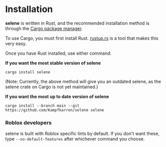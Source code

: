 # Installation
**selene** is written in Rust, and the recommended installation method is through the [Cargo package manager](https://doc.rust-lang.org/cargo/).

To use Cargo, you must first install Rust. [rustup.rs](https://rustup.rs/) is a tool that makes this very easy.

Once you have Rust installed, use either command:

**If you want the most stable version of selene**
```
cargo install selene
```

(Note: Currently, the above method will give you an outdated selene, as the selene crate on Cargo is not yet maintained.)

**If you want the most up to date version of selene**
```
cargo install --branch main --git https://github.com/Kampfkarren/selene selene
```

### Roblox developers
selene is built with Roblox specific lints by default. If you don't want these, type `--no-default-features` after whichever command you choose.
